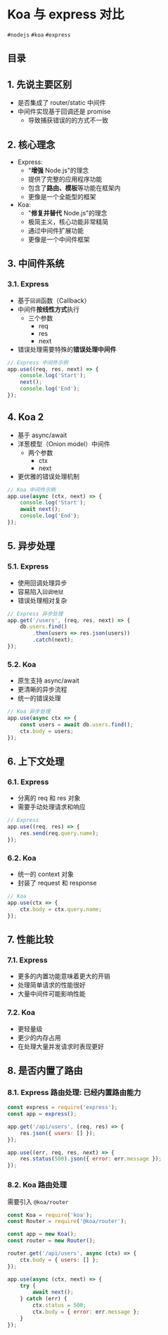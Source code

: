 
# Koa 与 express  对比

`#nodejs` `#koa` `#express`


## 目录
<!-- toc -->
 ## 1. 先说主要区别 

- 是否集成了 router/static 中间件
- 中间件实现基于回调还是 promise
	- 导致捕获错误的的方式不一致

## 2. 核心理念

- Express:
	- "**增强** Node.js"的理念
	- 提供了完整的应用程序功能
	- 包含了**路由、模板**等功能在框架内
	- 更像是一个全能型的框架
- Koa:
	- "**修复并替代** Node.js"的理念
	- 极简主义，核心功能非常精简
	- 通过中间件扩展功能
	- 更像是一个中间件框架

## 3. 中间件系统

### 3.1. Express

- 基于`回调`函数（Callback）
- 中间件**按线性方式**执行
	- 三个参数
		- req
		- res
		- next
- 错误处理需要特殊的**错误处理中间件**


```javascript hl:2
// Express 中间件示例
app.use((req, res, next) => {
    console.log('Start');
    next();
    console.log('End');
});
```

## 4. Koa 2 

- 基于 async/await
- 洋葱模型（Onion model）中间件
	- 两个参数
		- ctx 
		- next
- 更优雅的错误处理机制

```javascript hl:2
// Koa 中间件示例
app.use(async (ctx, next) => {
    console.log('Start');
    await next();
    console.log('End');
});
```

## 5. 异步处理

### 5.1. Express

- 使用回调处理异步
- 容易陷入`回调地狱`
- 错误处理相对复杂

```javascript
// Express 异步处理
app.get('/users', (req, res, next) => {
    db.users.find()
        .then(users => res.json(users))
        .catch(next);
});
```

### 5.2. Koa

- 原生支持 async/await
- 更清晰的异步流程
- 统一的错误处理

```javascript
// Koa 异步处理
app.use(async ctx => {
    const users = await db.users.find();
    ctx.body = users;
});
```

## 6. 上下文处理

### 6.1. Express

- 分离的 req 和 res 对象
- 需要手动处理请求和响应

```javascript
// Express
app.use((req, res) => {
    res.send(req.query.name);
});
```

### 6.2. Koa

- 统一的 context 对象
- 封装了 request 和 response

```javascript
// Koa
app.use(ctx => {
    ctx.body = ctx.query.name;
});
```

## 7. 性能比较

### 7.1. Express

- 更多的内置功能意味着更大的开销
- 处理简单请求的性能很好
- 大量中间件可能影响性能

### 7.2. Koa

- 更轻量级
- 更少的内存占用
- 在处理大量并发请求时表现更好

## 8. 是否内置了路由

### 8.1. Express 路由处理: 已经内置路由能力

```javascript
const express = require('express');
const app = express();

app.get('/api/users', (req, res) => {
    res.json({ users: [] });
});

app.use((err, req, res, next) => {
    res.status(500).json({ error: err.message });
});
```

### 8.2. Koa 路由处理

需要引入 `@koa/router`

```javascript hl:2
const Koa = require('koa');
const Router = require('@koa/router');

const app = new Koa();
const router = new Router();

router.get('/api/users', async (ctx) => {
    ctx.body = { users: [] };
});

app.use(async (ctx, next) => {
    try {
        await next();
    } catch (err) {
        ctx.status = 500;
        ctx.body = { error: err.message };
    }
});
```
